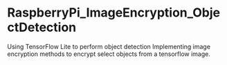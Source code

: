 # RaspberryPi_ImageEncryption_ObjectDetection
Using TensorFlow Lite to perform object detection
Implementing image encryption methods to encrypt select objects from a tensorflow image.
